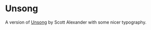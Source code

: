 # Unsong

A version of [Unsong](https://unsongbook.com) by Scott Alexander with some nicer typography.
